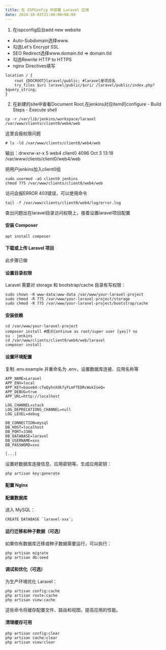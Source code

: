 ```yaml
---
title: 在 ISPConfig 中部署 Laravel 应用
date: 2024-10-03T21:00:00+08:00
---
```

1. 在ispconfig后台add new website
 - Auto-Subdomain选择www.
 - 勾选Let's Encrypt SSL
 - SEO Redirect选择www.domain.tld => domain.tld
 - 勾选Rewrite HTTP to HTTPS
 - nginx Directives填写
```
location / {
    root {DOCROOT}laravel/public; #laravel是项目名
    try_files $uri laravel/public/$uri/ /laravel/public/index.php?$query_string;
}
```
2. 在新建的site中查看Document Root,在jenkins对应item的configure - Build Steps - Execute shell
```
cp -r /var/lib/jenkins/workspace/laravel /var/www/clients/client0/web4/web
```
这里会报权限问题
```
# ls -ld /var/www/clients/client0/web4/web
```
输出：drwxrw-xr-x 5 web4 client0 4096 Oct  3 13:18 /var/www/clients/client0/web4/web

把用户jenkins加入client0组
```
sudo usermod -aG client0 jenkins
chmod 775 /var/www/clients/client0/web4/web
```
访问会报ERROR 403错误，可以使用命令
```
tail -f /var/www/clients/client0/web4/log/error.log
```
查出问题出在laravel目录访问权限上，接着设置laravel项目配置

#### 安装 Composer

```
apt install composer
```

#### 下载或上传 Laravel 项目

此步骤已做

#### 设置目录权限

Laravel 需要对 storage 和 bootstrap/cache 目录有写权限：

```
sudo chown -R www-data:www-data /var/www/your-laravel-project
sudo chmod -R 775 /var/www/your-laravel-project/storage
sudo chmod -R 775 /var/www/your-laravel-project/bootstrap/cache
```

#### 安装依赖

```
cd /var/www/your-laravel-project
composer install #提示Continue as root/super user [yes]? no
su - jenkins
cd /var/www/clients/client0/web4/web/laravel
composer install
```

#### 设置环境配置
复制 .env.example 并重命名为 .env，设置数据库连接、应用名称等
```
APP_NAME=Laravel
APP_ENV=local
APP_KEY=base64:cTwQyhnXdk7yFLmFTEDRcWukIseQ=
APP_DEBUG=true
APP_URL=http://localhost

LOG_CHANNEL=stack
LOG_DEPRECATIONS_CHANNEL=null
LOG_LEVEL=debug

DB_CONNECTION=mysql
DB_HOST=localhost
DB_PORT=3306
DB_DATABASE=laravel
DB_USERNAME=xxx
DB_PASSWORD=xxx

[...]
```
设置好数据库连接信息、应用密钥等。生成应用密钥：

```
php artisan key:generate
```

#### 配置 Nginx

#### 配置数据库

进入 MySQL：
```
CREATE DATABASE `laravel-xxx`;
```

#### 运行迁移和种子数据（可选）

如果你有数据库迁移或种子数据需要运行，可以执行：

```
php artisan migrate
php artisan db:seed
```

#### 调试和优化（可选）
为生产环境优化 Laravel：
```
php artisan config:cache
php artisan route:cache
php artisan view:cache
```
这些命令将缓存配置文件、路由和视图，提高应用的性能。

#### 清理缓存可用
```
php artisan config:clear
php artisan cache:clear
php artisan view:clear
```

